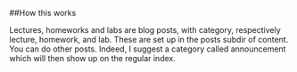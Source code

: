 
##How this works

Lectures, homeworks and labs are blog posts, with category, respectively lecture, homework, and lab. These are set up in the posts subdir of content. You can do other posts. Indeed, I suggest a category called announcement which will then show up on the regular index.